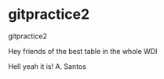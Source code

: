 # gitpractice2
gitpractice2

Hey friends of the best table in the whole WDI

Hell yeah it is! A. Santos
